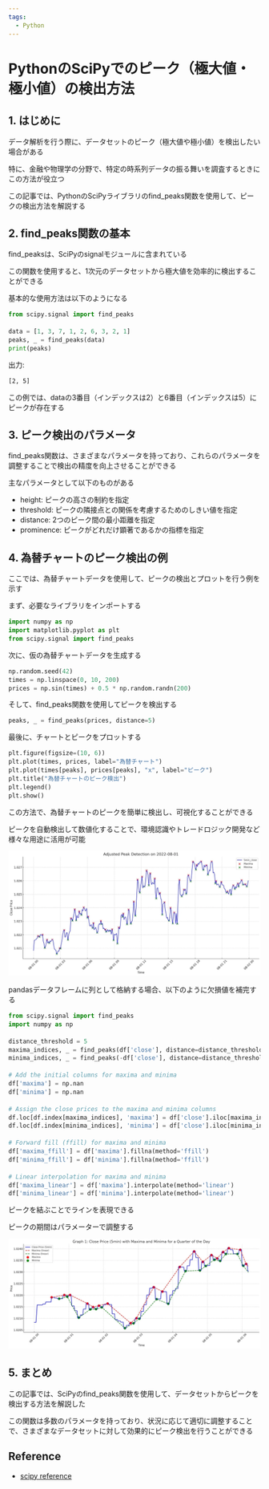 ```yaml
---
tags:
  - Python
---
```


# PythonのSciPyでのピーク（極大値・極小値）の検出方法

## 1. はじめに

データ解析を行う際に、データセットのピーク（極大値や極小値）を検出したい場合がある

特に、金融や物理学の分野で、特定の時系列データの振る舞いを調査するときにこの方法が役立つ

この記事では、PythonのSciPyライブラリのfind_peaks関数を使用して、ピークの検出方法を解説する


## 2. find_peaks関数の基本

find_peaksは、SciPyのsignalモジュールに含まれている

この関数を使用すると、1次元のデータセットから極大値を効率的に検出することができる

基本的な使用方法は以下のようになる

```py
from scipy.signal import find_peaks

data = [1, 3, 7, 1, 2, 6, 3, 2, 1]
peaks, _ = find_peaks(data)
print(peaks)
```

出力:
```bash
[2, 5]
```

この例では、dataの3番目（インデックスは2）と6番目（インデックスは5）にピークが存在する


## 3. ピーク検出のパラメータ

find_peaks関数は、さまざまなパラメータを持っており、これらのパラメータを調整することで検出の精度を向上させることができる

主なパラメータとして以下のものがある

- height:      ピークの高さの制約を指定
- threshold:   ピークの隣接点との関係を考慮するためのしきい値を指定
- distance:    2つのピーク間の最小距離を指定
- prominence:  ピークがどれだけ顕著であるかの指標を指定

## 4. 為替チャートのピーク検出の例

ここでは、為替チャートデータを使用して、ピークの検出とプロットを行う例を示す

まず、必要なライブラリをインポートする

```py
import numpy as np
import matplotlib.pyplot as plt
from scipy.signal import find_peaks
```

次に、仮の為替チャートデータを生成する

```py
np.random.seed(42)
times = np.linspace(0, 10, 200)
prices = np.sin(times) + 0.5 * np.random.randn(200)
```

そして、find_peaks関数を使用してピークを検出する

```py
peaks, _ = find_peaks(prices, distance=5)
```

最後に、チャートとピークをプロットする

```py
plt.figure(figsize=(10, 6))
plt.plot(times, prices, label="為替チャート")
plt.plot(times[peaks], prices[peaks], "x", label="ピーク")
plt.title("為替チャートのピーク検出")
plt.legend()
plt.show()
```

この方法で、為替チャートのピークを簡単に検出し、可視化することができる

ピークを自動検出して数値化することで、環境認識やトレードロジック開発など様々な用途に活用が可能


![graph](img/python_scipy.png)


pandasデータフレームに列として格納する場合、以下のように欠損値を補完する

```py
from scipy.signal import find_peaks
import numpy as np

distance_threshold = 5
maxima_indices, _ = find_peaks(df['close'], distance=distance_threshold)
minima_indices, _ = find_peaks(-df['close'], distance=distance_threshold)

# Add the initial columns for maxima and minima
df['maxima'] = np.nan
df['minima'] = np.nan

# Assign the close prices to the maxima and minima columns
df.loc[df.index[maxima_indices], 'maxima'] = df['close'].iloc[maxima_indices]
df.loc[df.index[minima_indices], 'minima'] = df['close'].iloc[minima_indices]

# Forward fill (ffill) for maxima and minima
df['maxima_ffill'] = df['maxima'].fillna(method='ffill')
df['minima_ffill'] = df['minima'].fillna(method='ffill')

# Linear interpolation for maxima and minima
df['maxima_linear'] = df['maxima'].interpolate(method='linear')
df['minima_linear'] = df['minima'].interpolate(method='linear')
```

ピークを結ぶことでラインを表現できる

ピークの期間はパラメーターで調整する

![graph](img/python_scipy_2.png)

## 5. まとめ

この記事では、SciPyのfind_peaks関数を使用して、データセットからピークを検出する方法を解説した

この関数は多数のパラメータを持っており、状況に応じて適切に調整することで、さまざまなデータセットに対して効果的にピーク検出を行うことができる

## Reference
- [scipy reference](https://docs.scipy.org/doc/scipy/reference/generated/scipy.signal.find_peaks.html)